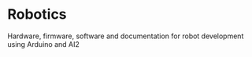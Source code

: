 # Robotics
Hardware, firmware, software and documentation for robot development using Arduino and AI2
